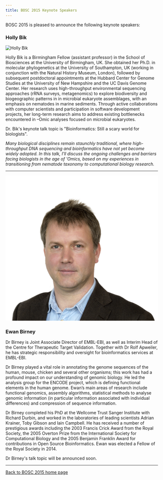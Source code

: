 ```yaml
---
title: BOSC 2015 Keynote Speakers
---
```


BOSC 2015 is pleased to announce the following keynote speakers:

### Holly Bik

![Holly Bik](HollyBik.jpg "Holly Bik")

Holly Bik is a Birmingham Fellow (assistant professor) in the School of
Biosciences at the University of Birmingham, UK. She obtained her Ph.D.
in molecular phylogenetics at the University of Southampton, UK (working
in conjunction with the Natural History Museum, London), followed by
subsequent postdoctoral appointments at the Hubbard Center for Genome
Studies at the University of New Hampshire and the UC Davis Genome
Center. Her research uses high-throughput environmental sequencing
approaches (rRNA surveys, metagenomics) to explore biodiversity and
biogeographic patterns in in microbial eukaryote assemblages, with an
emphasis on nematodes in marine sediments. Through active collaborations
with computer scientists and participation in software development
projects, her long-term research aims to address existing bottlenecks
encountered in –Omic analyses focused on microbial eukaryotes.

Dr. Bik's keynote talk topic is "Bioinformatics: Still a scary world for
biologists".

*Many biological disciplines remain staunchly traditional, where
high-throughput DNA sequencing and bioinformatics have not yet become
widely adopted. In this talk, I'll discuss the ongoing challenges and
barriers facing biologists in the age of 'Omics, based on my experiences
in transitioning from nematode taxonomy to computational biology
research.*

------------------------------------------------------------------------

![Ewan Birney](EwanBirney.png "Ewan Birney")

### Ewan Birney

Dr Birney is Joint Associate Director of EMBL-EBI, as well as Interim
Head of the Centre for Therapeutic Target Validation. Together with Dr
Rolf Apweiler, he has strategic responsibility and oversight for
bioinformatics services at EMBL-EBI.

Dr Birney played a vital role in annotating the genome sequences of the
human, mouse, chicken and several other organisms; this work has had a
profound impact on our understanding of genomic biology. He led the
analysis group for the ENCODE project, which is defining functional
elements in the human genome. Ewan’s main areas of research include
functional genomics, assembly algorithms, statistical methods to analyse
genomic information (in particular information associated with
individual differences) and compression of sequence information.

Dr Birney completed his PhD at the Wellcome Trust Sanger Institute with
Richard Durbin, and worked in the laboratories of leading scientists
Adrian Krainer, Toby Gibson and Iain Campbell. He has received a number
of prestigious awards including the 2003 Francis Crick Award from the
Royal Society, the 2005 Overton Prize from the International Society for
Computational Biology and the 2005 Benjamin Franklin Award for
contributions in Open Source Bioinformatics. Ewan was elected a Fellow
of the Royal Society in 2014.

Dr Birney's talk topic will be announced soon.

------------------------------------------------------------------------

[Back to BOSC 2015 home page](BOSC_2015 "wikilink")
